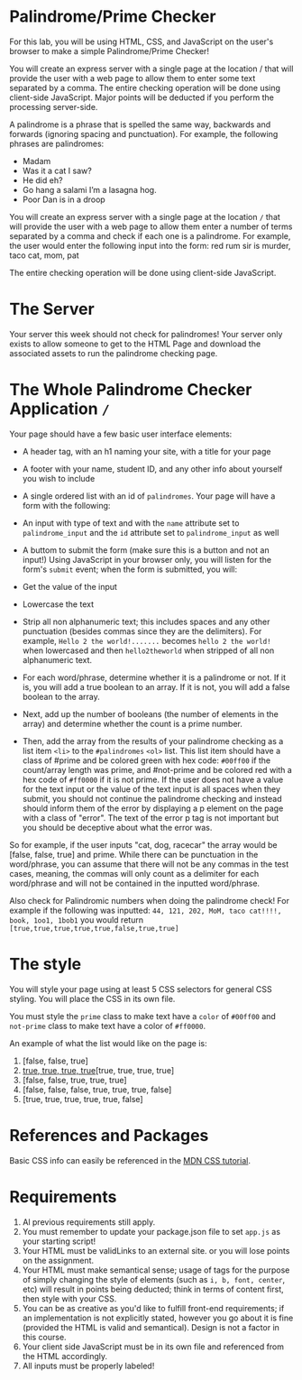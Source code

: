 # Palindrome/Prime Checker
For this lab, you will be using HTML, CSS, and JavaScript on the user's browser to make a simple Palindrome/Prime Checker!

You will create an express server with a single page at the location / that will provide the user with a web page to allow them to enter some text separated by a comma. The entire checking operation will be done using client-side JavaScript. Major points will be deducted if you perform the processing server-side.

A palindrome is a phrase that is spelled the same way, backwards and forwards (ignoring spacing and punctuation). For example, the following phrases are palindromes:

- Madam
- Was it a cat I saw?
- He did eh?
- Go hang a salami I’m a lasagna hog.
- Poor Dan is in a droop

You will create an express server with a single page at the location ```/``` that will provide the user with a web page to allow them enter a number of terms separated by a comma and check if each one is a palindrome.  For example, the user would enter the following input into the form: red rum sir is murder, taco cat, mom, pat

The entire checking operation will be done using client-side JavaScript.

# The Server
Your server this week should not check for palindromes! Your server only exists to allow someone to get to the HTML Page and download the associated assets to run the palindrome checking page.

# The Whole Palindrome Checker Application ```/``` 
Your page should have a few basic user interface elements:

- A header tag, with an h1 naming your site, with a title for your page
- A footer with your name, student ID, and any other info about yourself you wish to include
- A single ordered list with an id of ```palindromes```. 
Your page will have a form with the following:

- An input with type of text and with the ```name``` attribute set to ```palindrome_input``` and the ```id``` attribute set to ```palindrome_input``` as well
- A buttom to submit the form (make sure this is a button and not an input!)
Using JavaScript in your browser only, you will listen for the form's ```submit``` event; when the form is submitted, you will:

- Get the value of the input
- Lowercase the text
- Strip all non alphanumeric text; this includes spaces and any other punctuation (besides commas since they are the delimiters). For example, ```Hello 2 the world!.......``` becomes ```hello 2 the world!``` when lowercased and then ```hello2theworld``` when stripped of all non alphanumeric text.
- For each word/phrase, determine whether it is a palindrome or not. If it is, you will add a true boolean to an array. If it is not, you will add a false boolean to the array. 
- Next, add up the number of booleans (the number of elements in the array) and determine whether the count is a prime number.
- Then, add the array from the results of your palindrome checking as a list item ```<li>``` to the ```#palindromes``` ```<ol>``` list. This list item should have a class of #prime and be colored green with hex code: ```#00ff00``` if the count/array length was prime, and #not-prime and be colored red with a hex code of ```#ff0000``` if it is not prime. If the user does not have a value for the text input or the value of the text input is all spaces when they submit, you should not continue the palindrome checking and instead should inform them of the error by displaying a p element on the page with a class of "error".  The text of the error p tag is not important but you should be deceptive about what the error was.

So for example, if the user inputs "cat, dog, racecar" the array would be [false, false, true] and prime. While there can be punctuation in the word/phrase, you can assume that there will not be any commas in the test cases, meaning, the commas will only count as a delimiter for each word/phrase and will not be contained in the inputted word/phrase. 

Also check for Palindromic numbers when doing the palindrome check! For example if the following was inputted: ```44, 121, 202, MoM, taco cat!!!!, book, 1oo1, 1bob1``` you would return ```[true,true,true,true,true,false,true,true]```

# The style
You will style your page using at least 5 CSS selectors for general CSS styling. You will place the CSS in its own file.

You must style the ```prime``` class to make text have a ```color``` of ```#00ff00``` and ```not-prime``` class to make text have a color of ```#ff0000```.

An example of what the list would like on the page is: 

1. [false, false, true]
2. [true, true, true, true](https://placehold.co/15x15/f03c15/f03c15.png)[true, true, true, true]
3. [false, false, true, true, true]
4. [false, false, false, true, true, true, false]
5. [true, true, true, true, true, false]

# References and Packages
Basic CSS info can easily be referenced in the [MDN CSS tutorial](https://developer.mozilla.org/en-US/docs/Web/Guide/CSS/Getting_started).

# Requirements
1. Al previous requirements still apply.
2. You must remember to update your package.json file to set ```app.js``` as your starting script!
3. Your HTML must be validLinks to an external site. or you will lose points on the assignment.
4. Your HTML must make semantical sense; usage of tags for the purpose of simply changing the style of elements (such as ```i, b, font, center```, etc) will result in points being deducted; think in terms of content first, then style with your CSS.
5. You can be as creative as you'd like to fulfill front-end requirements; if an implementation is not explicitly stated, however you go about it is fine (provided the HTML is valid and semantical). Design is not a factor in this course.
6. Your client side JavaScript must be in its own file and referenced from the HTML accordingly.
7. All inputs must be properly labeled!
